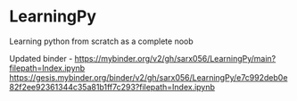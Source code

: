 # LearningPy
Learning python from scratch as a complete noob 

 Updated binder - 
 https://mybinder.org/v2/gh/sarx056/LearningPy/main?filepath=Index.ipynb
 https://gesis.mybinder.org/binder/v2/gh/sarx056/LearningPy/e7c992deb0e82f2ee92361344c35a81b1ff7c293?filepath=Index.ipynb
